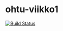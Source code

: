 # ohtu-viikko1

[![Build Status](https://travis-ci.org/lauimmon/ohtu-viikko1.svg?branch=master)](https://travis-ci.org/lauimmon/ohtu-viikko1)
